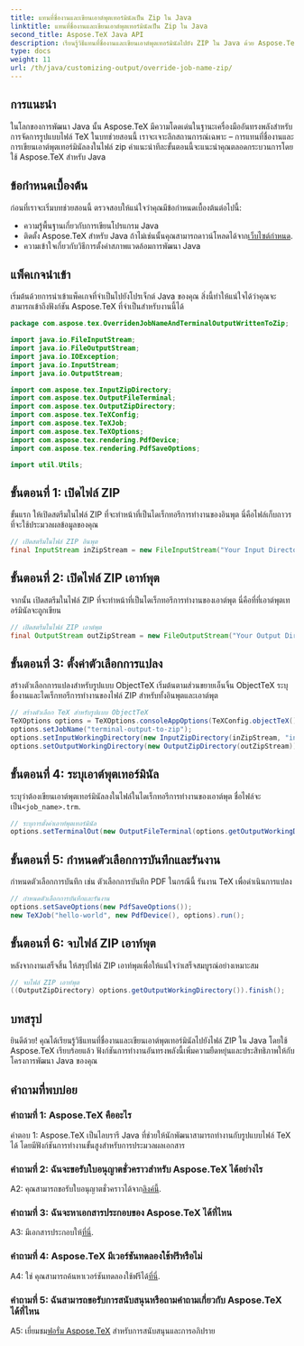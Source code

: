 ```yaml
---
title: แทนที่ชื่องานและเขียนเอาต์พุตเทอร์มินัลเป็น Zip ใน Java
linktitle: แทนที่ชื่องานและเขียนเอาต์พุตเทอร์มินัลเป็น Zip ใน Java
second_title: Aspose.TeX Java API
description: เรียนรู้วิธีแทนที่ชื่องานและเขียนเอาต์พุตเทอร์มินัลไปยัง ZIP ใน Java ด้วย Aspose.TeX บทช่วยสอนที่ครอบคลุมสำหรับนักพัฒนา Java
type: docs
weight: 11
url: /th/java/customizing-output/override-job-name-zip/
---
```

## การแนะนำ

ในโลกของการพัฒนา Java นั้น Aspose.TeX มีความโดดเด่นในฐานะเครื่องมืออันทรงพลังสำหรับการจัดการรูปแบบไฟล์ TeX ในบทช่วยสอนนี้ เราจะเจาะลึกสถานการณ์เฉพาะ – การแทนที่ชื่องานและการเขียนเอาต์พุตเทอร์มินัลลงในไฟล์ zip คำแนะนำทีละขั้นตอนนี้จะแนะนำคุณตลอดกระบวนการโดยใช้ Aspose.TeX สำหรับ Java

## ข้อกำหนดเบื้องต้น

ก่อนที่เราจะเริ่มบทช่วยสอนนี้ ตรวจสอบให้แน่ใจว่าคุณมีข้อกำหนดเบื้องต้นต่อไปนี้:
- ความรู้พื้นฐานเกี่ยวกับการเขียนโปรแกรม Java
-  ติดตั้ง Aspose.TeX สำหรับ Java ถ้าไม่เช่นนั้นคุณสามารถดาวน์โหลดได้จาก[เว็บไซต์กำหนด](https://releases.aspose.com/tex/java/).
- ความเข้าใจเกี่ยวกับวิธีการตั้งค่าสภาพแวดล้อมการพัฒนา Java

## แพ็คเกจนำเข้า

เริ่มต้นด้วยการนำเข้าแพ็คเกจที่จำเป็นไปยังโปรเจ็กต์ Java ของคุณ สิ่งนี้ทำให้แน่ใจได้ว่าคุณจะสามารถเข้าถึงฟังก์ชัน Aspose.TeX ที่จำเป็นสำหรับงานนี้ได้

```java
package com.aspose.tex.OverridenJobNameAndTerminalOutputWrittenToZip;

import java.io.FileInputStream;
import java.io.FileOutputStream;
import java.io.IOException;
import java.io.InputStream;
import java.io.OutputStream;

import com.aspose.tex.InputZipDirectory;
import com.aspose.tex.OutputFileTerminal;
import com.aspose.tex.OutputZipDirectory;
import com.aspose.tex.TeXConfig;
import com.aspose.tex.TeXJob;
import com.aspose.tex.TeXOptions;
import com.aspose.tex.rendering.PdfDevice;
import com.aspose.tex.rendering.PdfSaveOptions;

import util.Utils;
```

## ขั้นตอนที่ 1: เปิดไฟล์ ZIP

ขั้นแรก ให้เปิดสตรีมในไฟล์ ZIP ที่จะทำหน้าที่เป็นไดเร็กทอรีการทำงานของอินพุต นี่คือไฟล์เก็บถาวรที่จะใช้ประมวลผลข้อมูลของคุณ

```java
// เปิดสตรีมในไฟล์ ZIP อินพุต
final InputStream inZipStream = new FileInputStream("Your Input Directory" + "zip-in.zip");
```

## ขั้นตอนที่ 2: เปิดไฟล์ ZIP เอาท์พุต

จากนั้น เปิดสตรีมในไฟล์ ZIP ที่จะทำหน้าที่เป็นไดเร็กทอรีการทำงานของเอาต์พุต นี่คือที่ที่เอาต์พุตเทอร์มินัลจะถูกเขียน

```java
// เปิดสตรีมในไฟล์ ZIP เอาต์พุต
final OutputStream outZipStream = new FileOutputStream("Your Output Directory" + "terminal-out-to-zip.zip");
```

## ขั้นตอนที่ 3: ตั้งค่าตัวเลือกการแปลง

สร้างตัวเลือกการแปลงสำหรับรูปแบบ ObjectTeX เริ่มต้นตามส่วนขยายเอ็นจิ้น ObjectTeX ระบุชื่องานและไดเร็กทอรีการทำงานของไฟล์ ZIP สำหรับทั้งอินพุตและเอาต์พุต

```java
// สร้างตัวเลือก TeX สำหรับรูปแบบ ObjectTeX
TeXOptions options = TeXOptions.consoleAppOptions(TeXConfig.objectTeX());
options.setJobName("terminal-output-to-zip");
options.setInputWorkingDirectory(new InputZipDirectory(inZipStream, "in"));
options.setOutputWorkingDirectory(new OutputZipDirectory(outZipStream));
```

## ขั้นตอนที่ 4: ระบุเอาต์พุตเทอร์มินัล

 ระบุว่าต้องเขียนเอาต์พุตเทอร์มินัลลงในไฟล์ในไดเร็กทอรีการทำงานของเอาต์พุต ชื่อไฟล์จะเป็น`<job_name>.trm`.

```java
// ระบุการตั้งค่าเอาท์พุตเทอร์มินัล
options.setTerminalOut(new OutputFileTerminal(options.getOutputWorkingDirectory()));
```

## ขั้นตอนที่ 5: กำหนดตัวเลือกการบันทึกและรันงาน

กำหนดตัวเลือกการบันทึก เช่น ตัวเลือกการบันทึก PDF ในกรณีนี้ รันงาน TeX เพื่อดำเนินการแปลง

```java
// กำหนดตัวเลือกการบันทึกและรันงาน
options.setSaveOptions(new PdfSaveOptions());
new TeXJob("hello-world", new PdfDevice(), options).run();
```

## ขั้นตอนที่ 6: จบไฟล์ ZIP เอาท์พุต

หลังจากงานเสร็จสิ้น ให้สรุปไฟล์ ZIP เอาท์พุตเพื่อให้แน่ใจว่าเสร็จสมบูรณ์อย่างเหมาะสม

```java
// จบไฟล์ ZIP เอาท์พุต
((OutputZipDirectory) options.getOutputWorkingDirectory()).finish();
```

## บทสรุป

ยินดีด้วย! คุณได้เรียนรู้วิธีแทนที่ชื่องานและเขียนเอาต์พุตเทอร์มินัลไปยังไฟล์ ZIP ใน Java โดยใช้ Aspose.TeX เรียบร้อยแล้ว ฟังก์ชันการทำงานอันทรงพลังนี้เพิ่มความยืดหยุ่นและประสิทธิภาพให้กับโครงการพัฒนา Java ของคุณ

## คำถามที่พบบ่อย

### คำถามที่ 1: Aspose.TeX คืออะไร

คำตอบ 1: Aspose.TeX เป็นไลบรารี Java ที่ช่วยให้นักพัฒนาสามารถทำงานกับรูปแบบไฟล์ TeX ได้ โดยมีฟังก์ชันการทำงานขั้นสูงสำหรับการประมวลผลเอกสาร

### คำถามที่ 2: ฉันจะขอรับใบอนุญาตชั่วคราวสำหรับ Aspose.TeX ได้อย่างไร

 A2: คุณสามารถขอรับใบอนุญาตชั่วคราวได้จาก[ลิงค์นี้](https://purchase.aspose.com/temporary-license/).

### คำถามที่ 3: ฉันจะหาเอกสารประกอบของ Aspose.TeX ได้ที่ไหน

 A3: มีเอกสารประกอบให้[ที่นี่](https://reference.aspose.com/tex/java/).

### คำถามที่ 4: Aspose.TeX มีเวอร์ชันทดลองใช้ฟรีหรือไม่

 A4: ใช่ คุณสามารถค้นหาเวอร์ชันทดลองใช้ฟรีได้[ที่นี่](https://releases.aspose.com/).

### คำถามที่ 5: ฉันสามารถขอรับการสนับสนุนหรือถามคำถามเกี่ยวกับ Aspose.TeX ได้ที่ไหน

 A5: เยี่ยมชม[ฟอรั่ม Aspose.TeX](https://forum.aspose.com/c/tex/47) สำหรับการสนับสนุนและการอภิปราย
